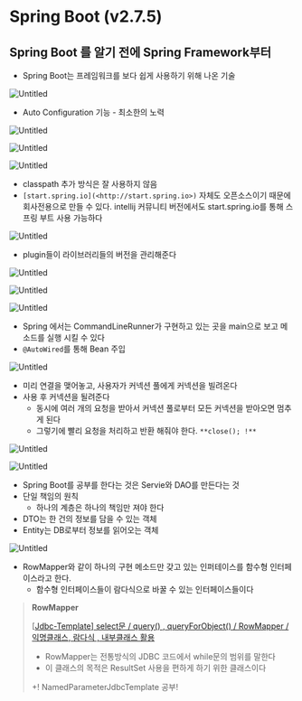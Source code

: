 # Spring Boot (v2.7.5)

## Spring Boot 를 알기 전에 Spring Framework부터

- Spring Boot는 프레임워크를 보다 쉽게 사용하기 위해 나온 기술

![Untitled](https://s3-us-west-2.amazonaws.com/secure.notion-static.com/faaed73c-3da0-4953-af03-92b5128e204e/Untitled.png)

- Auto Configuration 기능 - 최소한의 노력

![Untitled](https://s3-us-west-2.amazonaws.com/secure.notion-static.com/efda0b72-73d9-4562-a567-39e204a4f801/Untitled.png)

![Untitled](https://s3-us-west-2.amazonaws.com/secure.notion-static.com/1a5cb0dc-93ae-4d50-b97a-e0961c02e01f/Untitled.png)

![Untitled](https://s3-us-west-2.amazonaws.com/secure.notion-static.com/9d0ce20b-d6e1-4606-ae28-df691703c030/Untitled.png)

- classpath 추가 방식은 잘 사용하지 않음
- `[start.spring.io](<http://start.spring.io>)` 자체도 오픈소스이기 때문에 회사전용으로 만들 수 있다. intellij 커뮤니티 버전에서도 start.spring.io를 통해 스프링 부트 사용 가능하다

![Untitled](https://s3-us-west-2.amazonaws.com/secure.notion-static.com/b2192131-14d8-4582-a116-d5d0d7cd3bba/Untitled.png)

- plugin들이 라이브러리들의 버전을 관리해준다

![Untitled](https://s3-us-west-2.amazonaws.com/secure.notion-static.com/0dc57c06-4589-474e-8765-1008d3462724/Untitled.png)

![Untitled](https://s3-us-west-2.amazonaws.com/secure.notion-static.com/2e1100a1-a717-459f-aadd-8c29ad5d05bb/Untitled.png)

![Untitled](https://s3-us-west-2.amazonaws.com/secure.notion-static.com/60bb50c8-4f40-4fc7-8e4c-a72d596b6902/Untitled.png)

- Spring 에서는 CommandLineRunner가 구현하고 있는 곳을 main으로 보고 메소드를 실행 시킬 수 있다
- `@AutoWired`를 통해 Bean 주입

![Untitled](https://s3-us-west-2.amazonaws.com/secure.notion-static.com/9874b76f-71f2-4094-8a9d-a9c1fb287e41/Untitled.png)

- 미리 연결을 맺어놓고, 사용자가 커넥션 풀에게 커넥션을 빌려온다
- 사용 후 커넥션을 될려준다
  - 동시에 여러 개의 요청을 받아서 커넥션 풀로부터 모든 커넥션을 받아오면 멈추게 된다
  - 그렇기에 빨리 요청을 처리하고 반환 해줘야 한다. `**close(); !**`

![Untitled](https://s3-us-west-2.amazonaws.com/secure.notion-static.com/f80c6cbf-0d0b-41e6-b43d-2e62f7875ff6/Untitled.png)

![Untitled](https://s3-us-west-2.amazonaws.com/secure.notion-static.com/c21c1150-3a7c-4e20-b822-3c60dbb19a69/Untitled.png)

- Spring Boot를 공부를 한다는 것은 Servie와 DAO를 만든다는 것
- 단일 책임의 원칙
  - 하나의 계층은 하나의 책임만 져야 한다
- DTO는 한 건의 정보를 담을 수 있는 객체
- Entity는 DB로부터 정보를 읽어오는 객체

![Untitled](https://s3-us-west-2.amazonaws.com/secure.notion-static.com/184bae54-12db-45bd-b6b3-0a047a3e2872/Untitled.png)

- RowMapper와 같이 하나의 구현 메소드만 갖고 있는 인퍼테이스를 함수형 인터페이스라고 한다.
  - 함수형 인터페이스들이 람다식으로 바꿀 수 있는 인터페이스들이다

> **RowMapper**
>
> [[Jdbc-Template\] select문 / query() , queryForObject() / RowMapper / 익명클래스, 람다식 , 내부클래스 활용](https://u-it.tistory.com/entry/Spring-JDBC-Jdbc-Template의-select-RowMapperType-과-익명클래스-람다식문법-활용)
>
> - RowMapper는 전통방식의 JDBC 코드에서 while문의 범위를 말한다
> - 이 클래스의 목적은 ResultSet 사용을 편하게 하기 위한 클래스이다
>
> +! NamedParameterJdbcTemplate 공부!
